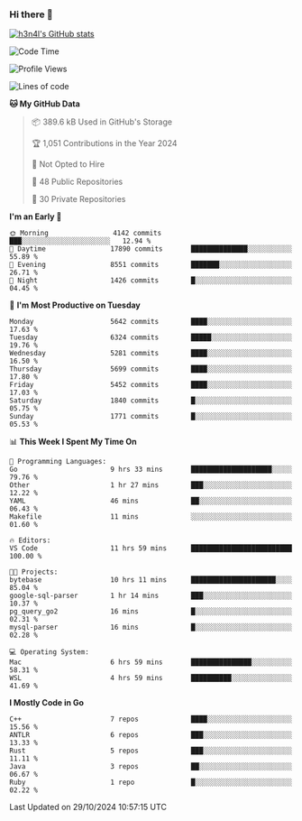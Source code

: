 ### Hi there 👋

[![h3n4l's GitHub stats](https://github-readme-stats.vercel.app/api?username=h3n4l&count_private=true&show_icons=true&theme=radical)](https://github.com/h3n4l/github-readme-stats)

<!--START_SECTION:waka-->
![Code Time](http://img.shields.io/badge/Code%20Time-1%2C993%20hrs%201%20min-blue)

![Profile Views](http://img.shields.io/badge/Profile%20Views-0-blue)

![Lines of code](https://img.shields.io/badge/From%20Hello%20World%20I%27ve%20Written-12.4%20million%20lines%20of%20code-blue)

**🐱 My GitHub Data** 

> 📦 389.6 kB Used in GitHub's Storage 
 > 
> 🏆 1,051 Contributions in the Year 2024
 > 
> 🚫 Not Opted to Hire
 > 
> 📜 48 Public Repositories 
 > 
> 🔑 30 Private Repositories 
 > 
**I'm an Early 🐤** 

```text
🌞 Morning                4142 commits        ███░░░░░░░░░░░░░░░░░░░░░░   12.94 % 
🌆 Daytime                17890 commits       ██████████████░░░░░░░░░░░   55.89 % 
🌃 Evening                8551 commits        ███████░░░░░░░░░░░░░░░░░░   26.71 % 
🌙 Night                  1426 commits        █░░░░░░░░░░░░░░░░░░░░░░░░   04.45 % 
```
📅 **I'm Most Productive on Tuesday** 

```text
Monday                   5642 commits        ████░░░░░░░░░░░░░░░░░░░░░   17.63 % 
Tuesday                  6324 commits        █████░░░░░░░░░░░░░░░░░░░░   19.76 % 
Wednesday                5281 commits        ████░░░░░░░░░░░░░░░░░░░░░   16.50 % 
Thursday                 5699 commits        ████░░░░░░░░░░░░░░░░░░░░░   17.80 % 
Friday                   5452 commits        ████░░░░░░░░░░░░░░░░░░░░░   17.03 % 
Saturday                 1840 commits        █░░░░░░░░░░░░░░░░░░░░░░░░   05.75 % 
Sunday                   1771 commits        █░░░░░░░░░░░░░░░░░░░░░░░░   05.53 % 
```


📊 **This Week I Spent My Time On** 

```text
💬 Programming Languages: 
Go                       9 hrs 33 mins       ████████████████████░░░░░   79.76 % 
Other                    1 hr 27 mins        ███░░░░░░░░░░░░░░░░░░░░░░   12.22 % 
YAML                     46 mins             ██░░░░░░░░░░░░░░░░░░░░░░░   06.43 % 
Makefile                 11 mins             ░░░░░░░░░░░░░░░░░░░░░░░░░   01.60 % 

🔥 Editors: 
VS Code                  11 hrs 59 mins      █████████████████████████   100.00 % 

🐱‍💻 Projects: 
bytebase                 10 hrs 11 mins      █████████████████████░░░░   85.04 % 
google-sql-parser        1 hr 14 mins        ███░░░░░░░░░░░░░░░░░░░░░░   10.37 % 
pg_query_go2             16 mins             █░░░░░░░░░░░░░░░░░░░░░░░░   02.31 % 
mysql-parser             16 mins             █░░░░░░░░░░░░░░░░░░░░░░░░   02.28 % 

💻 Operating System: 
Mac                      6 hrs 59 mins       ███████████████░░░░░░░░░░   58.31 % 
WSL                      4 hrs 59 mins       ██████████░░░░░░░░░░░░░░░   41.69 % 
```

**I Mostly Code in Go** 

```text
C++                      7 repos             ████░░░░░░░░░░░░░░░░░░░░░   15.56 % 
ANTLR                    6 repos             ███░░░░░░░░░░░░░░░░░░░░░░   13.33 % 
Rust                     5 repos             ███░░░░░░░░░░░░░░░░░░░░░░   11.11 % 
Java                     3 repos             ██░░░░░░░░░░░░░░░░░░░░░░░   06.67 % 
Ruby                     1 repo              █░░░░░░░░░░░░░░░░░░░░░░░░   02.22 % 
```




 Last Updated on 29/10/2024 10:57:15 UTC
<!--END_SECTION:waka-->

